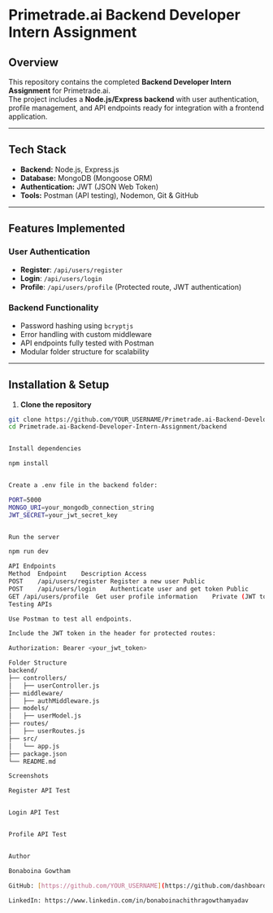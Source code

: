 # Primetrade.ai Backend Developer Intern Assignment

## Overview
This repository contains the completed **Backend Developer Intern Assignment** for Primetrade.ai.  
The project includes a **Node.js/Express backend** with user authentication, profile management, and API endpoints ready for integration with a frontend application.

---

## Tech Stack
- **Backend:** Node.js, Express.js  
- **Database:** MongoDB (Mongoose ORM)  
- **Authentication:** JWT (JSON Web Token)  
- **Tools:** Postman (API testing), Nodemon, Git & GitHub  

---

## Features Implemented

### User Authentication
- **Register**: `/api/users/register`  
- **Login**: `/api/users/login`  
- **Profile**: `/api/users/profile` (Protected route, JWT authentication)

### Backend Functionality
- Password hashing using `bcryptjs`
- Error handling with custom middleware
- API endpoints fully tested with Postman
- Modular folder structure for scalability

---

## Installation & Setup

1. **Clone the repository**
```bash
git clone https://github.com/YOUR_USERNAME/Primetrade.ai-Backend-Developer-Intern-Assignment.git
cd Primetrade.ai-Backend-Developer-Intern-Assignment/backend


Install dependencies

npm install


Create a .env file in the backend folder:

PORT=5000
MONGO_URI=your_mongodb_connection_string
JWT_SECRET=your_jwt_secret_key


Run the server

npm run dev

API Endpoints
Method	Endpoint	Description	Access
POST	/api/users/register	Register a new user	Public
POST	/api/users/login	Authenticate user and get token	Public
GET	/api/users/profile	Get user profile information	Private (JWT token required)
Testing APIs

Use Postman to test all endpoints.

Include the JWT token in the header for protected routes:

Authorization: Bearer <your_jwt_token>

Folder Structure
backend/
├── controllers/
│   ├── userController.js
├── middleware/
│   ├── authMiddleware.js
├── models/
│   ├── userModel.js
├── routes/
│   ├── userRoutes.js
├── src/
│   └── app.js
├── package.json
└── README.md

Screenshots

Register API Test


Login API Test


Profile API Test


Author

Bonaboina Gowtham

GitHub: [https://github.com/YOUR_USERNAME](https://github.com/dashboard)

LinkedIn: https://www.linkedin.com/in/bonaboinachithragowthamyadav

